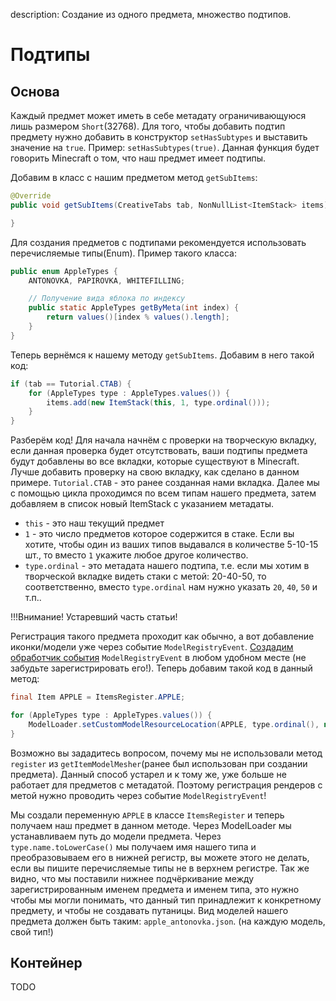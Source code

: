 description: Создание из одного предмета, множество подтипов.

# Подтипы

## Основа

Каждый предмет может иметь в себе метадату ограничивающуюся лишь размером `Short`(32768). Для того, чтобы добавить подтип предмету нужно добавить в конструктор `setHasSubtypes` и выставить значение на `true`. Пример: `setHasSubtypes(true)`. Данная функция будет говорить Minecraft о том, что наш предмет имеет подтипы.

Добавим в класс с нашим предметом метод `getSubItems`:
```java
@Override
public void getSubItems(CreativeTabs tab, NonNullList<ItemStack> items) {

}
```

Для создания предметов с подтипами рекомендуется использовать перечисляемые типы(Enum). Пример такого класса:
```java
public enum AppleTypes {
    ANTONOVKA, PAPIROVKA, WHITEFILLING;

    // Получение вида яблока по индексу
    public static AppleTypes getByMeta(int index) {
        return values()[index % values().length];
    }
}
```

Теперь вернёмся к нашему методу `getSubItems`. Добавим в него такой код:
```java
if (tab == Tutorial.CTAB) {
    for (AppleTypes type : AppleTypes.values()) {
        items.add(new ItemStack(this, 1, type.ordinal()));
    }
}
```
Разберём код! Для начала начнём с проверки на творческую вкладку, если данная проверка будет отсутствовать, ваши подтипы предмета будут добавлены во все вкладки, которые существуют в Minecraft. Лучше добавить проверку на свою вкладку, как сделано в данном примере. `Tutorial.CTAB` - это ранее созданная нами вкладка. Далее мы с помощью цикла проходимся по всем типам нашего предмета, затем добавляем в список новый ItemStack с указанием метадаты.
- `this` - это наш текущий предмет
- `1` - это число предметов которое содержится в стаке. Если вы хотите, чтобы один из ваших типов выдавался в количестве 5-10-15 шт., то вместо `1` укажите любое другое количество.
- `type.ordinal` - это метадата нашего подтипа, т.е. если мы хотим в творческой вкладке видеть стаки с метой: 20-40-50, то соответственно, вместо `type.ordinal` нам нужно указать `20`, `40`, `50` и т.п..

!!!Внимание! Устаревший часть статьи!

Регистрация такого предмета проходит как обычно, а вот добавление иконки/модели уже через событие `ModelRegistryEvent`. [Создадим обработчик события](http://mcmodding.ru/1.12/events/usage/) `ModelRegistryEvent` в любом удобном месте (не забудьте зарегистрировать его!). Теперь добавим такой код в данный метод:
```java
final Item APPLE = ItemsRegister.APPLE;

for (AppleTypes type : AppleTypes.values()) {
    ModelLoader.setCustomModelResourceLocation(APPLE, type.ordinal(), new ModelResourceLocation(APPLE.registryName() + "_" + type.name.toLowerCase(), "inventory"));
}
```
Возможно вы зададитесь вопросом, почему мы не использовали метод `register` из `getItemModelMesher`(ранее был использован при создании предмета). Данный способ устарел и к тому же, уже больше не работает для предметов с метадатой. Поэтому регистрация рендеров с метой нужно проводить через событие `ModelRegistryEvent`!

Мы создали переменную `APPLE` в классе `ItemsRegister` и теперь получаем наш предмет в данном методе. Через ModelLoader мы устанавливаем путь до модели предмета. Через `type.name.toLowerCase()` мы получаем имя нашего типа и преобразовываем его в нижней регистр, вы можете этого не делать, если вы пишите перечисляемые типы не в верхнем регистре. Так же видно, что мы поставили нижнее подчёркивание между зарегистрированным именем предмета и именем типа, это нужно чтобы мы могли понимать, что данный тип принадлежит к конкретному предмету, и чтобы не создавать путаницы. Вид моделей нашего предмета должен быть таким: `apple_antonovka.json`. (на каждую модель, свой тип!)

## Контейнер

TODO
